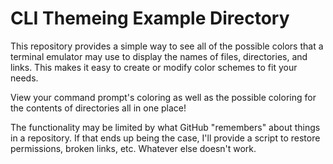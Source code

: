# CLI Themeing Example Directory

This repository provides a simple way to see all of the possible colors that a terminal emulator may use to display the names of files, directories, and links. This makes it easy to create or modify color schemes to fit your needs.

View your command prompt's coloring as well as the possible coloring for the contents of directories all in one place!

The functionality may be limited by what GitHub "remembers" about things in a repository. If that ends up being the case, I'll provide a script to restore permissions, broken links, etc. Whatever else doesn't work.
